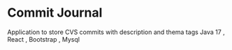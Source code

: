 # Commit Journal 
Application to store CVS commits with description and thema tags 
Java 17 , React , Bootstrap , Mysql
